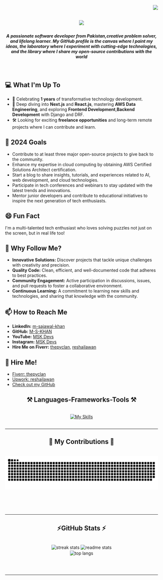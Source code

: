 <img align="right" src="https://visitor-badge.laobi.icu/badge?page_id=salesp07.salesp07" />

<h1 align="center">
    <img src="https://readme-typing-svg.herokuapp.com/?font=Righteous&size=35&center=true&vCenter=true&width=500&height=70&duration=4000&lines=Hi+There!+👋;+I'm+Irtaza+Afzal!;" />
</h1>

<h5 align="center">A passionate software developer from Pakistan,creative problem solver, and lifelong learner. My GitHub profile is the canvas where I paint my ideas, the laboratory where I experiment with cutting-edge technologies, and the library where I share my open-source contributions with the world </h5>
<br/>

<!-- What I'm Up To Section -->
<h2>💻 What I'm Up To</h2>
<ul>
    <li>🎉 Celebrating <strong>1 years</strong> of transformative technology development.</li>
    <li>🌱 Deep diving into <strong>Next.js</strong> and <strong>React.js</strong>, mastering <strong>AWS Data Engineering</strong>, and exploring 
        <strong>Frontend Development</strong>,<strong>Backend Development</strong> with Django and DRF.</li>
    <li>🛠️ Looking for exciting <strong>freelance opportunities</strong> and long-term remote projects where I can contribute and learn.</li>
</ul>

<!-- 2024 Goals Section -->
<h2>🎯 2024 Goals</h2>
<ul>
    <li>Contribute to at least three major open-source projects to give back to the community.</li>
    <li>Enhance my expertise in cloud computing by obtaining AWS Certified Solutions Architect certification.</li>
    <li>Start a blog to share insights, tutorials, and experiences related to AI, web development, and cloud technologies.</li>
    <li>Participate in tech conferences and webinars to stay updated with the latest trends and innovations.</li>
    <li>Mentor junior developers and contribute to educational initiatives to inspire the next generation of tech enthusiasts.</li>
</ul>


<!-- Fun Fact Section -->
<h2>😄 Fun Fact</h2>
<p>I'm a multi-talented tech enthusiast who loves solving puzzles not just on the screen, but in real life too!</p>

<!-- Why Follow Me Section -->
<h2>🌟 Why Follow Me?</h2>
<ul>
    <li><strong>Innovative Solutions:</strong> Discover projects that tackle unique challenges with creativity and precision.</li>
    <li><strong>Quality Code:</strong> Clean, efficient, and well-documented code that adheres to best practices.</li>
    <li><strong>Community Engagement:</strong> Active participation in discussions, issues, and pull requests to foster a collaborative environment.</li>
    <li><strong>Continuous Learning:</strong> A commitment to learning new skills and technologies, and sharing that knowledge with the community.</li>
</ul>

<!-- How to Reach Me Section -->
<h2>📫 How to Reach Me</h2>
<ul>
    <li><strong>LinkedIn:</strong> <a href="https://www.linkedin.com/in/m-sajawal-khan">m-sajawal-khan</a></li>
    <li><strong>GitHub:</strong> <a href="https://github.com/M-S-KHAN">M-S-KHAN</a></li>
    <li><strong>YouTube:</strong> <a href="https://www.youtube.com/channel/UCgCfHVVYrX_a5G0Tf6YbPiQ">MSK Devs</a></li>
    <li><strong>Instagram:</strong> <a href="https://www.instagram.com/msk.devs">MSK Devs</a></li>
    <li><strong>Hire Me on Fiverr:</strong> <a href="https://www.fiverr.com/thepyclan">thepyclan</a>, <a href="https://www.fiverr.com/reshailawan">reshailawan</a></li>
</ul>

<!-- Hire Me Section -->
<h2>🌟 Hire Me!</h2>
<ul>
    <li><a href="https://www.fiverr.com/thepyclan"> Fiverr: thepyclan</a></li>
    <li><a href="https://www.fiverr.com/reshailawan">Upwork: reshailawan</a></li>
    <li><a href="https://github.com/M-S-KHAN">Check out my GitHub</a></li>
</ul>

 
<h2 align="center">⚒️ Languages-Frameworks-Tools ⚒️</h2>
<br/>
<div align="center">
    <a href="https://skillicons.dev">
        <img src="https://skillicons.dev/icons?i=js,html,css,wasm,python,flutter,react,nextjs,aws,django,docker,jenkins,git,vscode,,nextjs,nodejs,python,anaconda,androidstudio,angular,bash,dart,debian,django,fastapi,flask,linux,pnpm,raspberrypi,redis,selenium,terraform,aws,flutter,express,pytorch,tensorflow,graphql,mongodb,postgres,firebase,gcp,materialui,sass,git,postman,vscode,figma" alt="My Skills"/>
    </a>
</div>

<br/>
<hr/>

<div align="center">
  <h2>🐍 My Contributions 🐍</h2>
  <br>
  <img alt="snake eating my contributions" src="https://raw.githubusercontent.com/salesp07/salesp07/output/github-contribution-grid-snake.svg" />
  
  <br/><br/><br/>
</div>

<hr/>

<h2 align="center">⚡GitHub Stats ⚡</h2>
<br>
<div align=center>
  <img width=390 src="https://github-readme-streak-stats-salesp07.vercel.app/?user=salesp07&count_private=true&theme=react&border_radius=10" alt="streak stats"/>
  <img width=390 src="https://github-readme-stats-salesp07.vercel.app/api?username=salesp07&count_private=true&show_icons=true&theme=react&rank_icon=github&border_radius=10" alt="readme stats" />
  <br/>
  <img width=325 align="center" src="https://github-readme-stats-salesp07.vercel.app/api/top-langs/?username=salesp07&hide=HTML&langs_count=8&layout=compact&theme=react&border_radius=10&size_weight=0.5&count_weight=0.5&exclude_repo=github-readme-stats" alt="top langs" />
</div>

<br/><br/>
<hr/>
<br/>
<br/>
